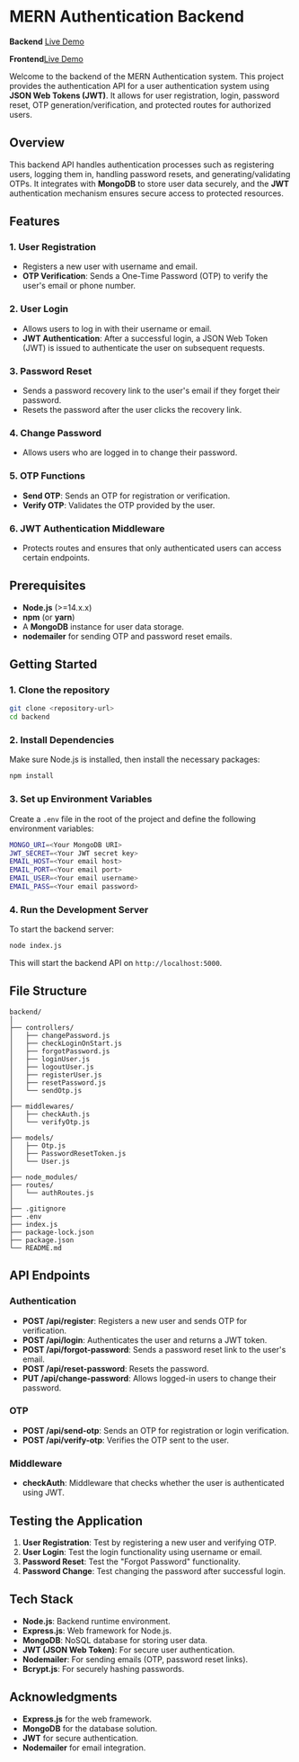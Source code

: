 # MERN Authentication Backend
**Backend** [Live Demo](https://mern-auth-backend-9nx9.onrender.com)

**Frontend**[Live Demo](https://mern-auth-frontend-5h4z.vercel.app/)

Welcome to the backend of the MERN Authentication system. This project provides the authentication API for a user authentication system using **JSON Web Tokens (JWT)**. It allows for user registration, login, password reset, OTP generation/verification, and protected routes for authorized users.

## Overview

This backend API handles authentication processes such as registering users, logging them in, handling password resets, and generating/validating OTPs. It integrates with **MongoDB** to store user data securely, and the **JWT** authentication mechanism ensures secure access to protected resources.

## Features

### 1. **User Registration**
   - Registers a new user with username and email.
   - **OTP Verification**: Sends a One-Time Password (OTP) to verify the user's email or phone number.

### 2. **User Login**
   - Allows users to log in with their username or email.
   - **JWT Authentication**: After a successful login, a JSON Web Token (JWT) is issued to authenticate the user on subsequent requests.

### 3. **Password Reset**
   - Sends a password recovery link to the user's email if they forget their password.
   - Resets the password after the user clicks the recovery link.

### 4. **Change Password**
   - Allows users who are logged in to change their password.

### 5. **OTP Functions**
   - **Send OTP**: Sends an OTP for registration or verification.
   - **Verify OTP**: Validates the OTP provided by the user.

### 6. **JWT Authentication Middleware**
   - Protects routes and ensures that only authenticated users can access certain endpoints.

## Prerequisites

- **Node.js** (>=14.x.x)
- **npm** (or **yarn**)
- A **MongoDB** instance for user data storage.
- **nodemailer** for sending OTP and password reset emails.

## Getting Started

### 1. Clone the repository

```bash
git clone <repository-url>
cd backend
```

### 2. Install Dependencies
Make sure Node.js is installed, then install the necessary packages:

```bash
npm install
```

### 3. Set up Environment Variables

Create a `.env` file in the root of the project and define the following environment variables:

```bash
MONGO_URI=<Your MongoDB URI>
JWT_SECRET=<Your JWT secret key>
EMAIL_HOST=<Your email host>
EMAIL_PORT=<Your email port>
EMAIL_USER=<Your email username>
EMAIL_PASS=<Your email password>
```

### 4. Run the Development Server

To start the backend server:

```bash
node index.js
```

This will start the backend API on `http://localhost:5000`.

## File Structure

```plaintext
backend/
│
├── controllers/               
│   ├── changePassword.js        
│   ├── checkLoginOnStart.js     
│   ├── forgotPassword.js        
│   ├── loginUser.js           
│   ├── logoutUser.js            
│   ├── registerUser.js         
│   ├── resetPassword.js         
│   └── sendOtp.js              
│
├── middlewares/                
│   ├── checkAuth.js             
│   └── verifyOtp.js       
│
├── models/                      
│   ├── Otp.js                   
│   ├── PasswordResetToken.js    
│   └── User.js                
│
├── node_modules/              
├── routes/                     
│   └── authRoutes.js           
│
├── .gitignore                 
├── .env                         
├── index.js                   
├── package-lock.json            
├── package.json                
└── README.md                   
```

## API Endpoints

### Authentication

- **POST /api/register**: Registers a new user and sends OTP for verification.
- **POST /api/login**: Authenticates the user and returns a JWT token.
- **POST /api/forgot-password**: Sends a password reset link to the user's email.
- **POST /api/reset-password**: Resets the password.
- **PUT /api/change-password**: Allows logged-in users to change their password.

### OTP

- **POST /api/send-otp**: Sends an OTP for registration or login verification.
- **POST /api/verify-otp**: Verifies the OTP sent to the user.

### Middleware

- **checkAuth**: Middleware that checks whether the user is authenticated using JWT.

## Testing the Application

1. **User Registration**: Test by registering a new user and verifying OTP.
2. **User Login**: Test the login functionality using username or email.
3. **Password Reset**: Test the "Forgot Password" functionality.
4. **Password Change**: Test changing the password after successful login.

## Tech Stack

- **Node.js**: Backend runtime environment.
- **Express.js**: Web framework for Node.js.
- **MongoDB**: NoSQL database for storing user data.
- **JWT (JSON Web Token)**: For secure user authentication.
- **Nodemailer**: For sending emails (OTP, password reset links).
- **Bcrypt.js**: For securely hashing passwords.


## Acknowledgments

- **Express.js** for the web framework.
- **MongoDB** for the database solution.
- **JWT** for secure authentication.
- **Nodemailer** for email integration.
